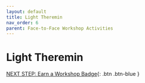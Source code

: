 ```yaml
---
layout: default
title: Light Theremin
nav_order: 6
parent: Face-to-Face Workshop Activities
---
```


# Light Theremin

[NEXT STEP: Earn a Workshop Badge](informal-credentials.html){: .btn .btn-blue }
